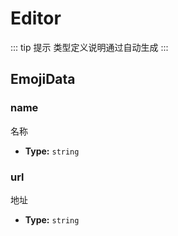 # Editor  

 ::: tip 提示
类型定义说明通过自动生成
:::

## EmojiData 



### name
名称


- **Type:** `string`


### url
地址


- **Type:** `string`
